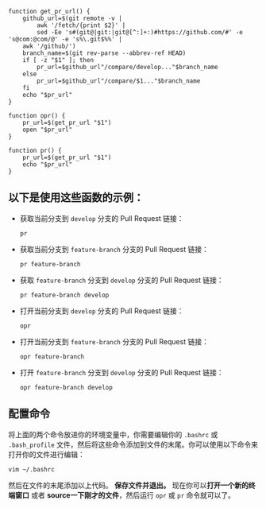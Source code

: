 ```shell
function get_pr_url() {
    github_url=$(git remote -v |
        awk '/fetch/{print $2}' |
        sed -Ee 's#(git@|git:|git@[^:]+:)#https://github.com/#' -e 's@com:@com/@' -e 's%\.git$%%' |
    awk '/github/')
    branch_name=$(git rev-parse --abbrev-ref HEAD)
    if [ -z "$1" ]; then
        pr_url=$github_url"/compare/develop..."$branch_name
    else
        pr_url=$github_url"/compare/$1..."$branch_name
    fi
    echo "$pr_url"
}

function opr() {
    pr_url=$(get_pr_url "$1")
    open "$pr_url"
}

function pr() {
    pr_url=$(get_pr_url "$1")
    echo "$pr_url"
}
```

## 以下是使用这些函数的示例：

- 获取当前分支到 `develop` 分支的 Pull Request 链接：

    ```
    pr
    ```

- 获取当前分支到 `feature-branch` 分支的 Pull Request 链接：

    ```
    pr feature-branch
    ```

- 获取 `feature-branch` 分支到 `develop` 分支的 Pull Request 链接：

    ```
    pr feature-branch develop
    ```

- 打开当前分支到 `develop` 分支的 Pull Request 链接：

    ```
    opr
    ```

- 打开当前分支到 `feature-branch` 分支的 Pull Request 链接：

    ```
    opr feature-branch
    ```

- 打开 `feature-branch` 分支到 `develop` 分支的 Pull Request 链接：

    ```
    opr feature-branch develop
    ```


## 配置命令
将上面的两个命令放进你的环境变量中，你需要编辑你的 `.bashrc` 或 `.bash_profile` 文件，然后将这些命令添加到文件的末尾。你可以使用以下命令来打开你的文件进行编辑：
```
vim ~/.bashrc
```
然后在文件的末尾添加以上代码。
**保存文件并退出。**
现在你可以**打开一个新的终端窗口** 或者 **source一下刚才的文件**，然后运行 `opr` 或 `pr` 命令就可以了。